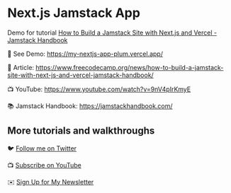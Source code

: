 # Next.js Jamstack App

Demo for tutorial [How to Build a Jamstack Site with Next.js and Vercel - Jamstack Handbook](https://www.youtube.com/watch?v=9nV4pIrKmyE)

🚀 See Demo: https://my-nextjs-app-plum.vercel.app/

📝 Article: https://www.freecodecamp.org/news/how-to-build-a-jamstack-site-with-next-js-and-vercel-jamstack-handbook/

📺 YouTube: https://www.youtube.com/watch?v=9nV4pIrKmyE

📚 Jamstack Handbook: https://jamstackhandbook.com/

## More tutorials and walkthroughs

🐦 [Follow me on Twitter](https://twitter.com/colbyfayock)

📺 [Subscribe on YouTube](https://www.youtube.com/colbyfayock)

✉️ [Sign Up for My Newsletter](https://colbyfayock.com/newsletter)

